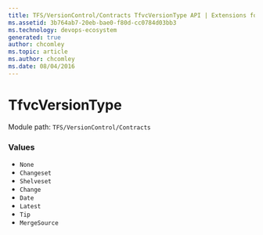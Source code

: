 ```yaml
---
title: TFS/VersionControl/Contracts TfvcVersionType API | Extensions for Azure DevOps Services
ms.assetid: 3b764ab7-20eb-bae0-f80d-cc0784d03bb3
ms.technology: devops-ecosystem
generated: true
author: chcomley
ms.topic: article
ms.author: chcomley
ms.date: 08/04/2016
---
```


# TfvcVersionType

Module path: `TFS/VersionControl/Contracts`

### Values

- `None`
- `Changeset`
- `Shelveset`
- `Change`
- `Date`
- `Latest`
- `Tip`
- `MergeSource`
